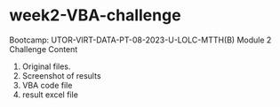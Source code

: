# week2-VBA-challenge
Bootcamp: UTOR-VIRT-DATA-PT-08-2023-U-LOLC-MTTH(B) Module 2 Challenge
Content
  1. Original files.
  2. Screenshot of results
  3. VBA code file
  4. result excel file
